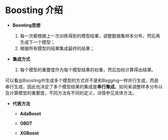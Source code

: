 # Boosting 介绍

+ **Boosting思想**

   1. 每一次都根据上一次训练得到的模型结果，调整数据集样本分布，然后再生成下一个模型；
   2. 根据所有模型的结果集成最终的结果；
  
+ **集成方式**

   1. 每个模型的重要度作为每个模型结果的权重，然后加权计算得出结果。
   
 可以看出Boosting中生成多个模型的方式并不是和Bagging一样并行生成，而是串行生成，因此也决定了多个模型结果的集成是**串行集成**。如何来调整样本分布以及计算模型的重要度，不同方法有不同的定义，详情参见具体方法。
 
+ **代表方法**

   + **AdaBoost**
   
   + **GBDT**
   
   + **XGBoost**


